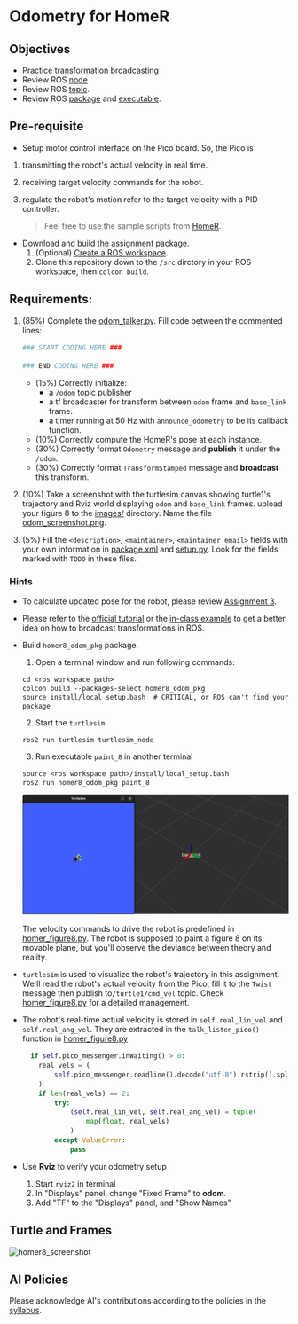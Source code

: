 # Odometry for HomeR
## Objectives
- Practice [transformation broadcasting](https://docs.ros.org/en/jazzy/Tutorials/Intermediate/Tf2/Writing-A-Tf2-Broadcaster-Py.html)
- Review ROS [node](https://docs.ros.org/en/jazzy/Tutorials/Beginner-CLI-Tools/Understanding-ROS2-Nodes/Understanding-ROS2-Nodes.html)
- Review ROS [topic](https://docs.ros.org/en/jazzy/Tutorials/Beginner-CLI-Tools/Understanding-ROS2-Topics/Understanding-ROS2-Topics.html).
- Review ROS [package](https://docs.ros.org/en/jazzy/Tutorials/Beginner-Client-Libraries/Creating-Your-First-ROS2-Package.html) and [executable](https://docs.ros.org/en/jazzy/Tutorials/Beginner-Client-Libraries/Writing-A-Simple-Py-Publisher-And-Subscriber.html).

## Pre-requisite
- Setup motor control interface on the Pico board.
So, the Pico is 
1. transmitting the robot's actual velocity in real time.
2. receiving target velocity commands for the robot.
3. regulate the robot's motion refer to the target velocity with a PID controller. 

   > Feel free to use the sample scripts from [HomeR](https://github.com/linzhangUCA/homer/tree/2425/homer_control/pico_scripts).

- Download and build the assignment package. 
   1. (Optional) [Create a ROS workspace](https://docs.ros.org/en/jazzy/Tutorials/Beginner-Client-Libraries/Creating-A-Workspace/Creating-A-Workspace.html#create-a-new-directory). 
   2. Clone this repository down to the `/src` dirctory in your ROS workspace, then `colcon build`.

## Requirements: 
1. (85%) Complete the [odom_talker.py](homer8_odom_pkg/homer8_odom_pkg/odom_talker.py).
   Fill code between the commented lines:
   ```python
   ### START CODING HERE ###

   ### END CODING HERE ###
   ```
   - (15%) Correctly initialize:
     - a `/odom` topic publisher
     - a tf broadcaster for transform between `odom` frame and `base_link` frame.
     - a timer running at 50 Hz with `announce_odometry` to be its callback function.
   - (10%) Correctly compute the HomeR's pose at each instance.
   - (30%) Correctly format `Odometry` message and **publish** it under the `/odom`.
   - (30%) Correctly format `TransformStamped` message and **broadcast** this transform.
   
2. (10%) Take a screenshot with the turtlesim canvas showing turtle1's trajectory and Rviz world displaying `odom` and `base_link` frames. 
   upload your figure 8 to the [images/](images/) directory.
   Name the file [odom_screenshot.png](images/odom_screenshot.png).
   
3. (5%) Fill the `<description>`, `<maintainer>`, `<maintainer_email>` fields with your own information in [package.xml](homer8_odom_pkg/package.xml) and [setup.py](homer8_odom_pkg/setup.py).
Look for the fields marked with `TODO` in these files.

### Hints
- To calculate updated pose for the robot, please review [Assignment 3](https://classroom.github.com/a/R9LNWs9-).

- Please refer to the [official tutorial](https://docs.ros.org/en/jazzy/Tutorials/Intermediate/Tf2/Writing-A-Tf2-Broadcaster-Py.html) or the [in-class example](https://github.com/linzhangUCA/4421example_tf) to get a better idea on how to broadcast transformations in ROS.

- Build `homer8_odom_pkg` package.
  1. Open a terminal window and run following commands:
   ```console
   cd <ros workspace path>
   colcon build --packages-select homer8_odom_pkg
   source install/local_setup.bash  # CRITICAL, or ROS can't find your package
   ```
  2. Start the `turtlesim`
   ```console
   ros2 run turtlesim turtlesim_node
   ```
  3. Run executable `paint_8` in another terminal
   ```console
   source <ros workspace path>/install/local_setup.bash
   ros2 run homer8_odom_pkg paint_8
   ```

  ![homer8_demo](/images/homer8_demo.gif)

  The velocity commands to drive the robot is predefined in [homer_figure8.py](homer8_odom_pkg/homer8_odom_pkg/homer_figure8.py).
  The robot is supposed to paint a figure 8 on its movable plane, but you'll observe the deviance between theory and reality.
   
- `turtlesim` is used to visualize the robot's trajectory in this assignment.
  We'll read the robot's actual velocity from the Pico, fill it to the `Twist` message then publish to`/turtle1/cmd_vel` topic.
  Check [homer_figure8.py](homer8_odom_pkg/homer8_odom_pkg/homer_figure8.py) for a detailed management.

- The robot's real-time actual velocity is stored in `self.real_lin_vel` and `self.real_ang_vel`.
  They are extracted in the `talk_listen_pico()` function in [homer_figure8.py](homer8_odom_pkg/homer8_odom_pkg/homer_figure8.py)
  ```python
    if self.pico_messenger.inWaiting() > 0:
      real_vels = (
          self.pico_messenger.readline().decode("utf-8").rstrip().split(",")
      )
      if len(real_vels) == 2:
          try:
              (self.real_lin_vel, self.real_ang_vel) = tuple(
                  map(float, real_vels)
              )
          except ValueError:
              pass
  ```

- Use **Rviz** to verify your odometry setup
  1. Start `rviz2` in terminal
  2. In "Displays" panel, change "Fixed Frame" to **odom**.
  3. Add "TF" to the "Displays" panel, and "Show Names"

## Turtle and Frames

![homer8_screenshot](images/odom_screenshot.png)

## AI Policies
Please acknowledge AI's contributions according to the policies in the [syllabus](https://linzhanguca.github.io/_docs/robotics2-2025/syllabus.pdf).
